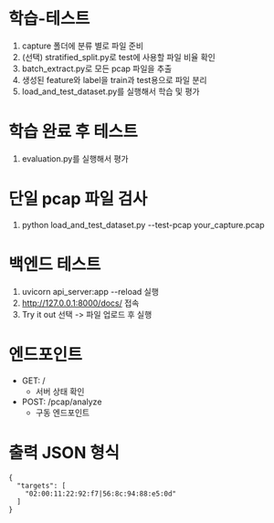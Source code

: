 # 학습-테스트
1. capture 폴더에 분류 별로 파일 준비
2. (선택) stratified_split.py로 test에 사용할 파일 비율 확인
3. batch_extract.py로 모든 pcap 파일을 추출
4. 생성된 feature와 label을 train과 test용으로 파일 분리
5. load_and_test_dataset.py를 실행해서 학습 및 평가

# 학습 완료 후 테스트
1. evaluation.py를 실행해서 평가

# 단일 pcap 파일 검사
1. python load_and_test_dataset.py --test-pcap your_capture.pcap

# 백엔드 테스트
1. uvicorn api_server:app --reload 실행
2. http://127.0.0.1:8000/docs/ 접속
3. Try it out 선택 -> 파일 업로드 후 실행

# 엔드포인트
- GET: /
  - 서버 상태 확인
- POST: /pcap/analyze
  - 구동 엔드포인트

# 출력 JSON 형식
```
{
  "targets": [
    "02:00:11:22:92:f7|56:8c:94:88:e5:0d"
  ]
}
```